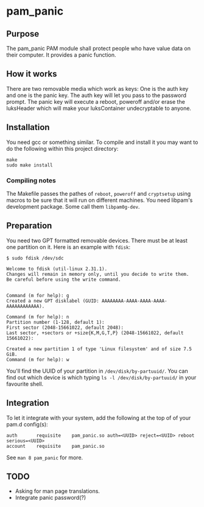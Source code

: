 # pam\_panic


## Purpose
The pam\_panic PAM module shall protect people who have value data on their computer. It provides a panic function.

## How it works
There are two removable media which work as keys: One is the auth key and one is the panic key. 
The auth key will let you pass to the password prompt.
The panic key will execute a reboot, poweroff and/or erase the luksHeader which will make your luksContainer undecryptable to anyone.

## Installation
You need gcc or something similar.
To compile and install it you may want to do the following within this project directory:

```
make
sudo make install
```

### Compiling notes
The Makefile passes the pathes of `reboot`, `poweroff` and `cryptsetup` using macros to be sure that it will run on different machines.
You need libpam's development package. Some call them `libpam0g-dev`.


## Preparation
You need two GPT formatted removable devices. There must be at least one partition on it. Here is an example with `fdisk`:

```
$ sudo fdisk /dev/sdc

Welcome to fdisk (util-linux 2.31.1).
Changes will remain in memory only, until you decide to write them.
Be careful before using the write command.


Command (m for help): g
Created a new GPT disklabel (GUID: AAAAAAAA-AAAA-AAAA-AAAA-AAAAAAAAAAAA).

Command (m for help): n
Partition number (1-128, default 1): 
First sector (2048-15661022, default 2048): 
Last sector, +sectors or +size{K,M,G,T,P} (2048-15661022, default 15661022): 

Created a new partition 1 of type 'Linux filesystem' and of size 7.5 GiB.
Command (m for help): w
```

You'll find the UUID of your partition in `/dev/disk/by-partuuid/`. You can find out which device is which typing `ls -l /dev/disk/by-partuuid/` in your favourite shell.


## Integration
To let it integrate with your system, add the following at the top of of your pam.d config(s):


```
auth       requisite    pam_panic.so auth=<UUID> reject=<UUID> reboot serious=<UUID>
account    requisite    pam_panic.so
```

See `man 8 pam_panic` for more.


## TODO
- Asking for man page translations.
- Integrate panic password(?)
